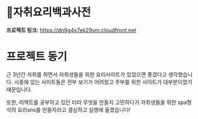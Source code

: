 # 📙자취요리백과사전
**프로젝트 링크:** https://dn9g4x7ek29ym.cloudfront.net

# 프로젝트 동기
근 3년간 자취를 하면서 자취생들을 위한 요리사이트가 있었으면 좋겠다고 생각했습니다. 시중에 있는 사이트들은 전부 보기가 어려웠고 주부를 위한 사이트가 대부분이었기 때문입니다.

또한, 리액트를 공부하고 있던 터라 무엇을 만들지 고민하다가 자취생들을 위한 spa형식의 요리sns를 만들자라고 결심하고 실행에 옮겼습니다!
